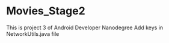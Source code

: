 # Movies_Stage2
This is project 3 of Android Developer Nanodegree
Add keys in NetworkUtils.java file
